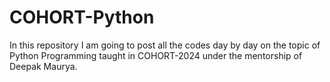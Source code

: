 # COHORT-Python
In this repository I am going to post all the codes day by day on the topic of Python Programming taught in COHORT-2024 under the mentorship of Deepak Maurya.
